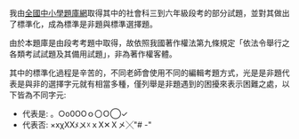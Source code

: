 我由[全國中小學題庫網](https://exam.naer.edu.tw/searchResult.php)取得其中的社會科三到六年級段考的部分試題，並對其做出了標準化，成為標準是非題與標準選擇題。

由於本題庫是由段考考題中取得，故依照我國著作權法第九條規定「依法令舉行之各類考試試題及其備用試題」，非為著作權客體。

其中的標準化過程是辛苦的，不同老師會使用不同的編輯考題方式，光是是非題代表是與非的選擇字元就有相當多種，僅列舉是非題遇到的困擾來表示困難之處，以下皆為不同字元:
- 代表是: 。○o0OΟｏ〇Ｏ◯✓
- 代表否: ×xχΧXﾒ〤☓ｘⅩ✕Ｘ㐅╳"# -" 
